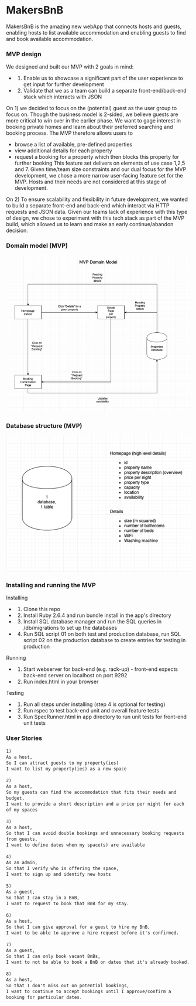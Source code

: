 # MakersBnB

MakersBnB is the amazing new webApp that connects hosts and guests, enabling hosts to list available accommodation and enabling guests to find and book available accommodation.

### MVP design

We designed and built our MVP with 2 goals in mind:
- 1) Enable us to showcase a significant part of the user experience to get input for further development
- 2) Validate that we as a team can build a separate front-end/back-end stack which interacts with JSON

On 1) we decided to focus on the (potential) guest as the user group to focus on. Though the business model is 2-sided, we believe guests are more critical to win over in the earlier phase. We want to gage interest in booking private homes and learn about their preferred searching and booking process. The MVP therefore allows users to
- browse a list of available, pre-defined properties
- view additional details for each property
- request a booking for a property which then blocks this property for further booking
This feature set delivers on elements of use case 1,2,5 and 7. Given time/team size constraints and our dual focus for the MVP development, we chose a more narrow user-facing feature set for the MVP. Hosts and their needs are not considered at this stage of development.

On 2) To ensure scalability and flexibility in future development, we wanted to build a separate front-end and back-end which interact via HTTP requests and JSON data. Given our teams lack of experience with this type of design, we chose to experiment with this tech stack as part of the MVP build, which allowed us to learn and make an early continue/abandon decision.


### Domain model (MVP)

![Domain Model](/pics/domain_model.png)

### Database structure (MVP)

![Database structure](/pics/DB_structure.png)


### Installing and running the MVP

Installing
- 1) Clone this repo
- 2) Install Ruby 2.6.4 and run bundle install in the app's directory
- 3) Install SQL database manager and run the SQL queries in /db/migrations to set up the databases
- 4) Run SQL script 01 on both test and production database, run SQL script 02 on the production database to create entries for testing in production

Running
- 1) Start webserver for back-end (e.g. rack-up) - front-end expects back-end server on localhost on port 9292
- 2) Run index.html in your browser

Testing
- 1) Run all steps under installing (step 4 is optional for testing)
- 2) Run rspec to test back-end unit and overall feature tests
- 3) Run SpecRunner.html in app directory to run unit tests for front-end unit tests

### User Stories

```
1)
As a host,
So I can attract guests to my property(ies)
I want to list my property(ies) as a new space

2)
As a host,
So my guests can find the accommodation that fits their needs and budget,
I want to provide a short description and a price per night for each of my spaces

3)
As a host,
So that I can avoid double bookings and unnecessary booking requests from guests,
I want to define dates when my space(s) are available

4)
As an admin,
So that I verify who is offering the space,
I want to sign up and identify new hosts

5)
As a guest,
So that I can stay in a BnB,
I want to request to book that BnB for my stay.

6)
As a host,
So that I can give approval for a guest to hire my BnB,
I want to be able to approve a hire request before it's confirmed.

7)
As a guest,
So that I can only book vacant BnBs,
I want to not be able to book a BnB on dates that it's already booked.

8)
As a host,
So that I don't miss out on potential bookings,
I want to continue to accept bookings until I approve/confirm a booking for particular dates.
